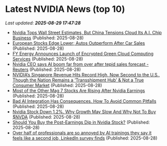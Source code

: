 # Latest NVIDIA News (top 10)
_Last updated: **2025-08-29 17:47:28**_

- [Nvidia Tops Wall Street Estimates, But China Tensions Cloud Its A.I. Chip Business](https://observer.com/2025/08/nvidia-earnings-china-tension-ai-chip/) (Published: 2025-08-28)
- [European Stocks Edge Lower; Autos Outperform After Car Sales](https://financialpost.com/pmn/business-pmn/european-stocks-edge-lower-autos-outperform-after-car-sales) (Published: 2025-08-28)
- [FY Energy Announces Launch of Encrypted Green Cloud Computing Services](https://www.globenewswire.com/news-release/2025/08/28/3141042/0/en/FY-Energy-Announces-Launch-of-Encrypted-Green-Cloud-Computing-Services.html) (Published: 2025-08-28)
- [Nvidia CEO says AI boom far from over after tepid sales forecast - Reuters](https://slashdot.org/firehose.pl?op=view&amp;id=178917914) (Published: 2025-08-28)
- [NVIDIA’s Singapore Revenue Hits Record High, Now Second to the U.S., Though the Nation Remains a ‘Transshipment Hub’ & Not a True Consumer Market](https://wccftech.com/nvidia-singapore-revenue-hits-record-high-now-second-to-the-us/) (Published: 2025-08-28)
- [Most of the Other Mag 7 Stocks Are Rising After Nvidia Earnings](https://biztoc.com/x/4c9377a2d2f7259f) (Published: 2025-08-28)
- [Bad AI Integration Has Consequences. How To Avoid Common Pitfalls](https://www.forbes.com/sites/cio/2025/08/28/bad-ai-integration-has-consequences-how-to-avoid-common-pitfalls/) (Published: 2025-08-28)
- [Nvidia Stock Down 1.2%. Why Growth May Slow And Why Not To Buy $NVDA](https://www.forbes.com/sites/petercohan/2025/08/28/nvidia-stock-down-12-why-growth-may-slow-and-why-not-to-buy-nvda/) (Published: 2025-08-28)
- [Should You Buy the Post-Earnings Dip in Nvidia Stock?](https://biztoc.com/x/0703c4d55f63a6cf) (Published: 2025-08-28)
- [Over half of professionals are so annoyed by AI trainings they say it feels like a second job, LinkedIn survey finds](https://fortune.com/2025/08/28/ai-training-reskilling-annoying-feels-like-second-job-linkedin/) (Published: 2025-08-28)

